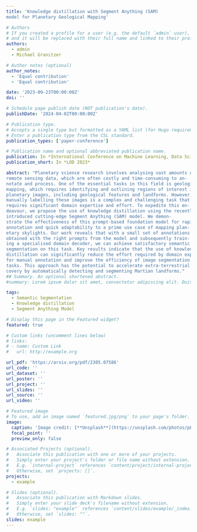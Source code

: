 ```yaml
---
title: 'Knowledge distillation with Segment Anything (SAM)
model for Planetary Geological Mapping'

# Authors
# If you created a profile for a user (e.g. the default `admin` user), write the username (folder name) here
# and it will be replaced with their full name and linked to their profile.
authors:
  - admin
  - Michael Granitzer

# Author notes (optional)
author_notes:
  - 'Equal contribution'
  - 'Equal contribution'

date: '2023-09-23T00:00:00Z'
doi: ''

# Schedule page publish date (NOT publication's date).
publishDate: '2024-04-02T00:00:00Z'

# Publication type.
# Accepts a single type but formatted as a YAML list (for Hugo requirements).
# Enter a publication type from the CSL standard.
publication_types: ['paper-conference']

# Publication name and optional abbreviated publication name.
publication: In *International Conference on Machine Learning, Data Science and Optimization 2023*
publication_short: In *LOD 2023*

abstract: "Planetary science research involves analysing vast amounts of
remote sensing data, which are often costly and time-consuming to an-
notate and process. One of the essential tasks in this field is geological
mapping, which requires identifying and outlining regions of interest in
planetary images, including geological features and landforms. However,
manually labelling these images is a complex and challenging task that
requires significant domain expertise and effort. To expedite this en-
deavour, we propose the use of knowledge distillation using the recently
introduced cutting-edge Segment Anything (SAM) model. We demon-
strate the effectiveness of this prompt-based foundation model for rapid
annotation and quick adaptability to a prime use case of mapping plan-
etary skylights. Our work reveals that with a small set of annotations
obtained with the right prompts from the model and subsequently train-
ing a specialised domain decoder, we can achieve satisfactory semantic
segmentation on this task. Key results indicate that the use of knowledge
distillation can significantly reduce the effort required by domain experts
for manual annotation and improve the efficiency of image segmentation
tasks. This approach has the potential to accelerate extra-terrestrial dis-
covery by automatically detecting and segmenting Martian landforms."
## Summary. An optional shortened abstract.
#summary: Lorem ipsum dolor sit amet, consectetur adipiscing elit. Duis posuere tellus ac convallis placerat. Proin tincidunt magna sed ex sollicitudin condimentum.

tags:
  - Semantic Segmentation
  - Knowledge distillation
  - Segment Anything Model

# Display this page in the Featured widget?
featured: true

# Custom links (uncomment lines below)
# links:
# - name: Custom Link
#   url: http://example.org

url_pdf: 'https://arxiv.org/pdf/2305.07586'
url_code: ''
url_dataset: ''
url_poster: ''
url_project: ''
url_slides: ''
url_source: ''
url_video: ''

# Featured image
# To use, add an image named `featured.jpg/png` to your page's folder.
image:
  caption: 'Image credit: [**Unsplash**](https://unsplash.com/photos/pLCdAaMFLTE)'
  focal_point: ''
  preview_only: false

# Associated Projects (optional).
#   Associate this publication with one or more of your projects.
#   Simply enter your project's folder or file name without extension.
#   E.g. `internal-project` references `content/project/internal-project/_index.md`.
#   Otherwise, set `projects: []`.
projects:
  - example

# Slides (optional).
#   Associate this publication with Markdown slides.
#   Simply enter your slide deck's filename without extension.
#   E.g. `slides: "example"` references `content/slides/example/_index.md`.
#   Otherwise, set `slides: ""`.
slides: example
---
```


